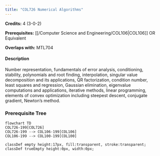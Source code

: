 ```yaml
---
title: "COL726 Numerical Algorithms"
---
```

**Credits:** 4 (3-0-2)

**Prerequisites:** [[/Computer Science and Engineering/COL106|COL106]] OR Equivalent

**Overlaps with:** MTL704

#### Description
Number representation, fundamentals of error analysis, conditioning, stability, polynomials and root finding, interpolation, singular value decomposition and its applications, QR factorization, condition number, least squares and regression, Gaussian elimination, eigenvalue computations and applications, iterative methods, linear programming, elements of convex optimization including steepest descent, conjugate gradient, Newton’s method.

### Prerequisite Tree

```mermaid
flowchart TD
COL726-199[COL726]
COL726-199 --> COL106-199[COL106]
COL106-199 --> COL100-199[COL100]

classDef empty height:17px, fill:transparent, stroke:transparent;
classDef trueEmpty height:0px, width:0px;
```